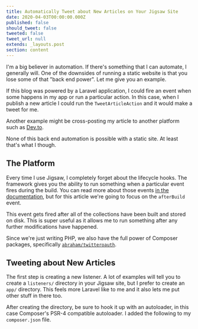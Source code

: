 ```yaml
---
title: Automatically Tweet about New Articles on Your Jigsaw Site
date: 2020-04-03T00:00:00.000Z
published: false
should_tweet: false
tweeted: false
tweet_url: null
extends: _layouts.post
section: content
---
```

I'm a big believer in automation. If there's something that I can automate, I generally will. One of the downsides of running a static website is that you lose some of that "back end power". Let me give you an example.

If this blog was powered by a Laravel application, I could fire an event when some happens in my app or run a particular action. In this case, when I publish a new article I could run the `TweetArticleAction` and it would make a tweet for me.

Another example might be cross-posting my article to another platform such as [Dev.to](https://dev.to).

None of this back end automation is possible with a static site. At least that's what I though.

## The Platform

Every time I use Jigsaw, I completely forget about the lifecycle hooks. The framework gives you the ability to run something when a particular event fires during the build. You can read more about those events [in the documentation](https://jigsaw.tighten.co/docs/event-listeners/), but for this article we're going to focus on the `afterBuild` event.

This event gets fired after all of the collections have been built and stored on disk. This is super useful as it allows me to run something after any further modifications have happened.

Since we're just writing PHP, we also have the full power of Composer packages, specifically [`abraham/twitteroauth`](https://github.com/abraham/twitteroauth).

## Tweeting about New Articles

The first step is creating a new listener. A lot of examples will tell you to create a `listeners/` directory in your Jigsaw site, but I prefer to create an `app/` directory. This feels more Laravel like to me and it also lets me put other stuff in there too.

After creating the directory, be sure to hook it up with an autoloader, in this case Composer's PSR-4 compatible autoloader. I added the following to my `composer.json` file.
